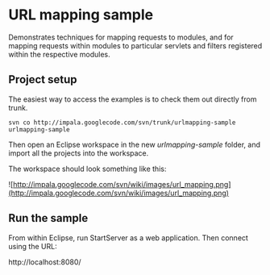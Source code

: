 # URL mapping sample #

Demonstrates techniques for mapping requests to modules, and for mapping requests within modules to particular servlets and filters registered within the respective modules.

## Project setup ##

The easiest way to access the examples is to check them out directly from trunk.

```
svn co http://impala.googlecode.com/svn/trunk/urlmapping-sample urlmapping-sample
```

Then open an Eclipse workspace in the new _urlmapping-sample_ folder, and import all the projects into the workspace.

The workspace should look something like this:

![http://impala.googlecode.com/svn/wiki/images/url_mapping.png](http://impala.googlecode.com/svn/wiki/images/url_mapping.png)

## Run the sample ##

From within Eclipse, run StartServer as a web application. Then connect using the URL:

http://localhost:8080/
